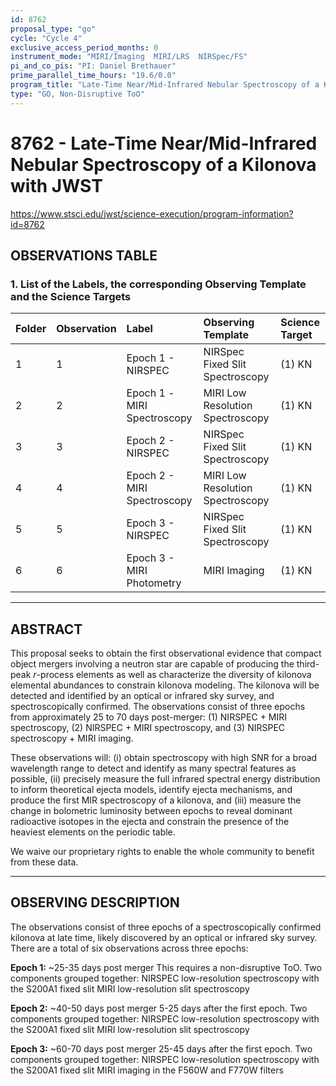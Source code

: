```yaml
---
id: 8762
proposal_type: "go"
cycle: "Cycle 4"
exclusive_access_period_months: 0
instrument_mode: "MIRI/Imaging  MIRI/LRS  NIRSpec/FS"
pi_and_co_pis: "PI: Daniel Brethauer"
prime_parallel_time_hours: "19.6/0.0"
program_title: "Late-Time Near/Mid-Infrared Nebular Spectroscopy of a Kilonova with JWST"
type: "GO, Non-Disruptive ToO"
---
```

# 8762 - Late-Time Near/Mid-Infrared Nebular Spectroscopy of a Kilonova with JWST
https://www.stsci.edu/jwst/science-execution/program-information?id=8762
## OBSERVATIONS TABLE
### 1. List of the Labels, the corresponding Observing Template and the Science Targets

| Folder | Observation | Label                                | Observing Template                  | Science Target |
| :----- | :---------- | :----------------------------------- | :---------------------------------- | :------------- |
| 1      | 1           | Epoch 1 - NIRSPEC                    | NIRSpec Fixed Slit Spectroscopy     | (1) KN         |
| 2      | 2           | Epoch 1 -MIRI Spectroscopy           | MIRI Low Resolution Spectroscopy    | (1) KN         |
| 3      | 3           | Epoch 2 - NIRSPEC                    | NIRSpec Fixed Slit Spectroscopy     | (1) KN         |
| 4      | 4           | Epoch 2 - MIRI Spectroscopy          | MIRI Low Resolution Spectroscopy    | (1) KN         |
| 5      | 5           | Epoch 3 - NIRSPEC                    | NIRSpec Fixed Slit Spectroscopy     | (1) KN         |
| 6      | 6           | Epoch 3 - MIRI Photometry            | MIRI Imaging                        | (1) KN         |

---

## ABSTRACT

This proposal seeks to obtain the first observational evidence that compact object mergers involving a neutron star are capable of producing the third-peak $r$-process elements as well as characterize the diversity of kilonova elemental abundances to constrain kilonova modeling. The kilonova will be detected and identified by an optical or infrared sky survey, and spectroscopically confirmed. The observations consist of three epochs from approximately 25 to 70 days post-merger: (1) NIRSPEC + MIRI spectroscopy, (2) NIRSPEC + MIRI spectroscopy, and (3) NIRSPEC spectroscopy + MIRI imaging.

These observations will: (i) obtain spectroscopy with high SNR for a broad wavelength range to detect and identify as many spectral features as possible, (ii) precisely measure the full infrared spectral energy distribution to inform theoretical ejecta models, identify ejecta mechanisms, and produce the first MIR spectroscopy of a kilonova, and (iii) measure the change in bolometric luminosity between epochs to reveal dominant radioactive isotopes in the ejecta and constrain the presence of the heaviest elements on the periodic table.

We waive our proprietary rights to enable the whole community to benefit from these data.

---

## OBSERVING DESCRIPTION

The observations consist of three epochs of a spectroscopically confirmed kilonova at late time, likely discovered by an optical or infrared sky survey. There are a total of six observations across three epochs:

**Epoch 1:** ~25-35 days post merger
This requires a non-disruptive ToO.
Two components grouped together:
NIRSPEC low-resolution spectroscopy with the S200A1 fixed slit
MIRI low-resolution slit spectroscopy

**Epoch 2:** ~40-50 days post merger
5-25 days after the first epoch.
Two components grouped together:
NIRSPEC low-resolution spectroscopy with the S200A1 fixed slit
MIRI low-resolution slit spectroscopy

**Epoch 3:** ~60-70 days post merger
25-45 days after the first epoch.
Two components grouped together:
NIRSPEC low-resolution spectroscopy with the S200A1 fixed slit
MIRI imaging in the F560W and F770W filters